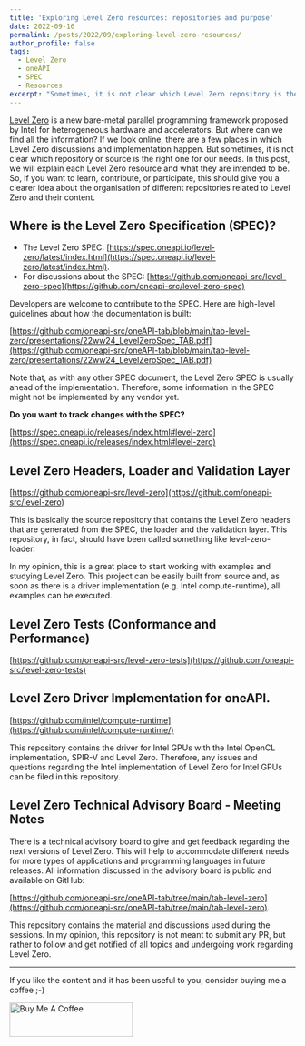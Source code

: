 ```yaml
---
title: 'Exploring Level Zero resources: repositories and purpose'
date: 2022-09-16
permalink: /posts/2022/09/exploring-level-zero-resources/
author_profile: false
tags:
  - Level Zero
  - oneAPI 
  - SPEC
  - Resources
excerpt: "Sometimes, it is not clear which Level Zero repository is the right one for our needs. In this post, we will explain each Level Zero public resource and what they are intended to be."
---
```


[Level Zero](https://dgpu-docs.intel.com/technologies/level-zero.html) is a new bare-metal parallel programming framework proposed by Intel for heterogeneous hardware and accelerators. But where can we find all the information? If we look online, there are a few places in which Level Zero discussions and implementation happen. But sometimes, it is not clear which repository or source is the right one for our needs. In this post, we will explain each Level Zero resource and what they are intended to be. So, if you want to learn, contribute, or participate, this should give you a clearer idea about the organisation of different repositories related to Level Zero and their content. 


## Where is the Level Zero Specification (SPEC)? 

* The Level Zero SPEC: [https://spec.oneapi.io/level-zero/latest/index.html](https://spec.oneapi.io/level-zero/latest/index.html).
* For discussions about the SPEC: [https://github.com/oneapi-src/level-zero-spec](https://github.com/oneapi-src/level-zero-spec)

Developers are welcome to contribute to the SPEC. Here are high-level guidelines about how the documentation is built: 

[https://github.com/oneapi-src/oneAPI-tab/blob/main/tab-level-zero/presentations/22ww24_LevelZeroSpec_TAB.pdf](https://github.com/oneapi-src/oneAPI-tab/blob/main/tab-level-zero/presentations/22ww24_LevelZeroSpec_TAB.pdf)

Note that, as with any other SPEC document, the Level Zero SPEC is usually ahead of the implementation. Therefore, some information in the SPEC might not be implemented by any vendor yet. 

**Do you want to track changes with the SPEC?**

[https://spec.oneapi.io/releases/index.html#level-zero](https://spec.oneapi.io/releases/index.html#level-zero)


## Level Zero Headers, Loader and Validation Layer


[https://github.com/oneapi-src/level-zero](https://github.com/oneapi-src/level-zero)

This is basically the source repository that contains the Level Zero headers that are generated from the SPEC, the loader and the validation layer. This repository, in fact, should have been called something like level-zero-loader.

In my opinion, this is a great place to start working with examples and studying Level Zero. This project can be easily built from source and, as soon as there is a driver implementation (e.g. Intel compute-runtime), all examples can be executed. 


## Level Zero Tests (Conformance and Performance) 
 

[https://github.com/oneapi-src/level-zero-tests](https://github.com/oneapi-src/level-zero-tests)



## Level Zero Driver Implementation for oneAPI.  

[https://github.com/intel/compute-runtime](https://github.com/intel/compute-runtime/)

This repository contains the driver for Intel GPUs with the Intel OpenCL implementation, SPIR-V and Level Zero. Therefore, any issues and questions regarding the Intel implementation of Level Zero for Intel GPUs can be filed in this repository. 




## Level Zero Technical Advisory Board - Meeting Notes


There is a technical advisory board to give and get feedback regarding the next versions of Level Zero. This will help to accommodate different needs for more types of applications and programming languages in future releases. All information discussed in the advisory board is public and available on GitHub: 

[https://github.com/oneapi-src/oneAPI-tab/tree/main/tab-level-zero](https://github.com/oneapi-src/oneAPI-tab/tree/main/tab-level-zero).

This repository contains the material and discussions used during the sessions. In my opinion, this repository is not meant to submit any PR, but rather to follow and get notified of all topics and undergoing work regarding Level Zero.


________________________________

If you like the content and it has been useful to you, consider buying me a coffee ;-) 

<a href="https://www.buymeacoffee.com/snatverk" target="_blank"><img src="https://cdn.buymeacoffee.com/buttons/v2/default-yellow.png" alt="Buy Me A Coffee" style="height: 60px !important;width: 217px !important;" ></a>